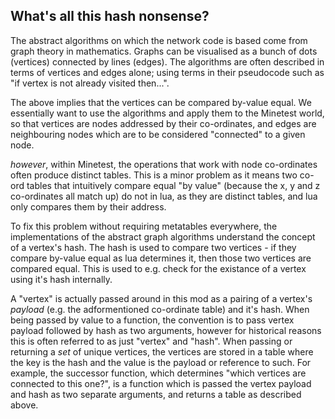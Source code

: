 ## What's all this hash nonsense?

The abstract algorithms on which the network code is based come from graph theory in mathematics.
Graphs can be visualised as a bunch of dots (vertices) connected by lines (edges).
The algorithms are often described in terms of vertices and edges alone;
using terms in their pseudocode such as "if vertex is not already visited then...".

The above implies that the vertices can be compared by-value equal.
We essentially want to use the algorithms and apply them to the Minetest world,
so that vertices are nodes addressed by their co-ordinates,
and edges are neighbouring nodes which are to be considered "connected" to a given node.

*however*, within Minetest, the operations that work with node co-ordinates often produce distinct tables.
This is a minor problem as it means two co-ord tables that intuitively compare equal "by value"
(because the x, y and z co-ordinates all match up) do not in lua,
as they are distinct tables, and lua only compares them by their address.

To fix this problem without requiring metatables everywhere,
the implementations of the abstract graph algorithms understand the concept of a vertex's hash.
The hash is used to compare two vertices - if they compare by-value equal as lua determines it,
then those two vertices are compared equal.
This is used to e.g. check for the existance of a vertex using it's hash internally.

A "vertex" is actually passed around in this mod as a pairing of a vertex's *payload*
(e.g. the adformentioned co-ordinate table) and it's hash.
When being passed by value to a function,
the convention is to pass vertex payload followed by hash as two arguments,
however for historical reasons this is often referred to as just "vertex" and "hash".
When passing or returning a *set* of unique vertices,
the vertices are stored in a table where the key is the hash and the value is the payload or reference to such.
For example, the successor function, which determines "which vertices are connected to this one?",
is a function which is passed the vertex payload and hash as two separate arguments,
and returns a table as described above.
